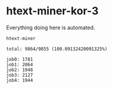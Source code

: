 # htext-miner-kor-3

Everything doing here is automated.

```
htext-miner

total: 9864/9855 (100.09132420091325%)

job0: 1781
job1: 2064
job2: 1948
job3: 2127
job4: 1944
```